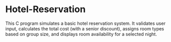 # Hotel-Reservation
This C program simulates a basic hotel reservation system. It validates user input, calculates the total cost (with a senior discount), assigns room types based on group size, and displays room availability for a selected night.
